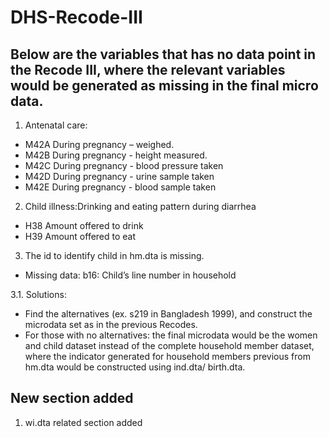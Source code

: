 # DHS-Recode-III
## Below are the variables that has no data point in the Recode III, where the relevant variables would be generated as missing in the final micro data. 

1. Antenatal care:
+ M42A During pregnancy – weighed. 
+ M42B During pregnancy - height measured.
+ M42C During pregnancy - blood pressure taken
+ M42D During pregnancy - urine sample taken
+ M42E During pregnancy - blood sample taken

2. Child illness:Drinking and eating pattern during diarrhea
+ H38 Amount offered to drink
+ H39 Amount offered to eat 

3. The id to identify child in hm.dta is missing. 
+ Missing data: b16: Child’s line number in household

3.1. Solutions: 
+ Find the alternatives (ex. s219 in Bangladesh 1999), and construct the microdata set as in the previous Recodes.
+ For those with no alternatives: the final microdata would be the women and child dataset instead of the complete household member dataset, where the indicator generated for household members previous from hm.dta would be constructed using ind.dta/ birth.dta.

## New section added
1. wi.dta related section added
